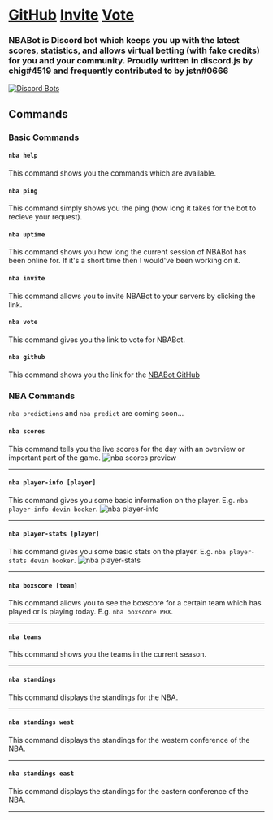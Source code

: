 # [GitHub](https://github.com/EliotChignell/NBABot) [Invite](https://discordapp.com/api/oauth2/authorize?client_id=544017840760422417&permissions=0&scope=bot) [Vote](https://discordbots.org/bot/544017840760422417)
### NBABot is Discord bot which keeps you up with the latest scores, statistics, and allows virtual betting (with fake credits) for you and your community. Proudly written in discord.js by chig#4519 and frequently contributed to by jstn#0666

[![Discord Bots](https://discordbots.org/api/widget/544017840760422417.svg)](https://discordbots.org/bot/544017840760422417)

## Commands
### Basic Commands
#### `nba help`
This command shows you the commands which are available.
#### `nba ping`
This command simply shows you the ping (how long it takes for the bot to recieve your request).
#### `nba uptime`
This command shows you how long the current session of NBABot has been online for. If it's a short time then I would've been working on it.
#### `nba invite`
This command allows you to invite NBABot to your servers by clicking the link.
#### `nba vote`
This command gives you the link to vote for NBABot.
#### `nba github`
This command shows you the link for the [NBABot GitHub](https://github.com/EliotChignell/NBABot)
### NBA Commands
`nba predictions` and `nba predict` are coming soon...
#### `nba scores`
This command tells you the live scores for the day with an overview or important part of the game.
![nba scores preview](https://github.com/EliotChignell/NBABot/raw/master/assets/scores.png)

---

#### `nba player-info [player]`
This command gives you some basic information on the player. E.g. `nba player-info devin booker`.
![nba player-info](https://github.com/EliotChignell/NBABot/raw/master/assets/player-info.png)

---

#### `nba player-stats [player]`
This command gives you some basic stats on the player. E.g. `nba player-stats devin booker`.
![nba player-stats](https://github.com/EliotChignell/NBABot/raw/master/assets/player-stats.png)

---

#### `nba boxscore [team]`
This command allows you to see the boxscore for a certain team which has played or is playing today. E.g. `nba boxscore PHX`.

---

#### `nba teams`
This command shows you the teams in the current season.

---

#### `nba standings`
This command displays the standings for the NBA.

---

#### `nba standings west`
This command displays the standings for the western conference of the NBA.

---

#### `nba standings east` 
This command displays the standings for the eastern conference of the NBA.

---

